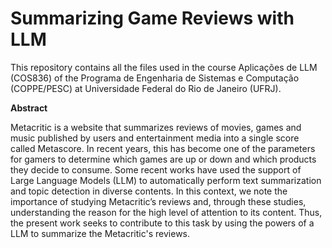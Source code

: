 # Summarizing Game Reviews with LLM

This repository contains all the files used in the course Aplicações de LLM (COS836) of the Programa de Engenharia de Sistemas e Computação (COPPE/PESC) at Universidade Federal do Rio de Janeiro (UFRJ).

**Abstract**

Metacritic is a website that summarizes reviews of movies, games and music published by users and entertainment media into a single score called Metascore. In recent years, this has become one of the parameters for gamers to determine which games are up or down and which products they decide to consume. Some recent works have used the support of Large Language Models (LLM) to automatically perform text summarization and topic detection in diverse contents. In this context, we note the importance of studying Metacritic’s reviews and, through these studies, understanding the reason for the high level of attention to its content. Thus, the present work seeks to contribute to this task by using the powers of a LLM to summarize the Metacritic's reviews.
